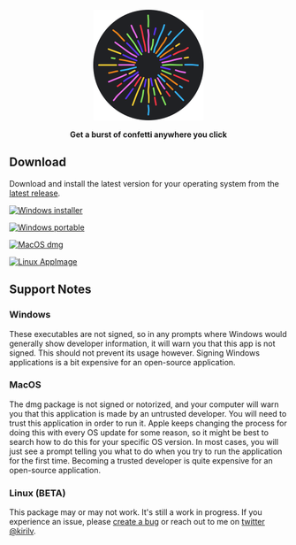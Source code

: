 <p align="center">
  <a href="https://github.com/glitter-xyz/glittr#readme">
    <img src="assets/icon.svg" width="200px" alt="logo" />
  </a>
</p>
<p align="center"><b>Get a burst of confetti anywhere you click</b></p>

## Download

Download and install the latest version for your operating system from the [latest release][release].

[![Windows installer](https://img.shields.io/badge/Windows-installer-5dade2?style=for-the-badge&logo=windows)][release]

[![Windows portable](https://img.shields.io/badge/Windows-portable-58d68d?style=for-the-badge&logo=windows)][release]

[![MacOS dmg](https://img.shields.io/badge/MacOS-dmg-a6acaf?style=for-the-badge&logo=apple)][release]

[![Linux AppImage](https://img.shields.io/badge/Linux-AppImage%20%28beta%29-dc7633?style=for-the-badge&logo=linux&logoColor=white)][release]


## Support Notes

### Windows

These executables are not signed, so in any prompts where Windows would generally show developer information, it will warn you that this app is not signed. This should not prevent its usage however. Signing Windows applications is a bit expensive for an open-source application.

### MacOS

The dmg package is not signed or notorized, and your computer will warn you that this application is made by an untrusted developer. You will need to trust this application in order to run it. Apple keeps changing the process for doing this with every OS update for some reason, so it might be best to search how to do this for your specific OS version. In most cases, you will just see a prompt telling you what to do when you try to run the application for the first time. Becoming a trusted developer is quite expensive for an open-source application.

### Linux (BETA)

This package may or may not work. It's still a work in progress. If you experience an issue, please [create a bug](https://github.com/glitter-xyz/glittr/issues/new) or reach out to me on [twitter @kirilv](https://twitter.com/kirilv).

[release]: https://github.com/glitter-xyz/glittr/releases/latest
